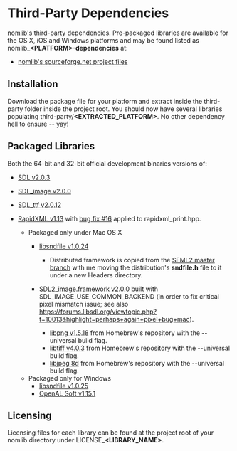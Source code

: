 # Third-Party Dependencies #

[nomlib's](http://github.com/i8degrees/nomlib/) third-party dependencies. Pre-packaged libraries are available for the OS X, iOS and Windows platforms and may be found listed as nomlib_**\<PLATFORM\>-dependencies** at:

* [nomlib's sourceforge.net project files](http://sourceforge.net/projects/nomlib/files/)

## Installation ##

Download the package file for your platform and extract inside the third-party folder inside the project root. You should now have several libraries populating third-party/**\<EXTRACTED_PLATFORM\>**. No other dependency hell to ensure -- yay!

## Packaged Libraries ##

Both the 64-bit and 32-bit official development binaries versions of:

* [SDL v2.0.3](http://libsdl.org/)
* [SDL_image v2.0.0](http://www.libsdl.org/projects/SDL_image/)
* [SDL_ttf v2.0.12](http://www.libsdl.org/projects/SDL_ttf/)
* [RapidXML v1.13](https://sourceforge.net/p/rapidxml) with [bug fix #16](https://sourceforge.net/p/rapidxml/bugs/16/) applied to rapidxml_print.hpp.

  * Packaged only under Mac OS X
      * [libsndfile v1.0.24](http://www.mega-nerd.com/libsndfile/)
        * Distributed framework is copied from the [SFML2 master branch](https://github.com/LaurentGomila/SFML/tree/master/) with me moving the distribution's **sndfile.h** file to it under a new Headers directory.

      * [SDL2_image.framework v2.0.0](http://libsdl.org/projects/SDL_image) built with SDL_IMAGE_USE_COMMON_BACKEND (in order to fix critical pixel mismatch issue; see also https://forums.libsdl.org/viewtopic.php?t=10013&highlight=perhaps+again+pixel+bug+mac).
        * [libpng v1.5.18](https://github.com/Homebrew/homebrew/commits/master/Library/Formula/libpng.rb) from Homebrew's repository with the --universal build flag.
        * [libtiff v4.0.3](https://github.com/Homebrew/homebrew/commits/master/Library/Formula/libtiff.rb) from Homebrew's repository with the --universal build flag.
        * [libjpeg 8d](https://github.com/Homebrew/homebrew/commits/master/Library/Formula/jpeg.rb) from Homebrew's repository with the --universal build flag.

  - Packaged only for Windows
    * [libsndfile v1.0.25](http://www.mega-nerd.com/libsndfile/)
    * [OpenAL Soft v1.15.1](http://kcat.strangesoft.net/openal.html)

## Licensing ##

Licensing files for each library can be found at the project root of your nomlib directory under LICENSE_**\<LIBRARY_NAME\>**.

